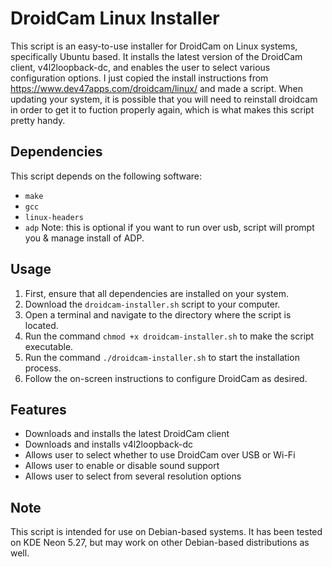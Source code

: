 # DroidCam Linux Installer

This script is an easy-to-use installer for DroidCam on Linux systems, specifically Ubuntu based. It installs the latest version of the DroidCam client, v4l2loopback-dc, and enables the user to select various configuration options.  I just copied the install instructions from https://www.dev47apps.com/droidcam/linux/ and made a script.  When updating your system, it is possible that you will need to reinstall droidcam in order to get it to fuction properly again, which is what makes this script pretty handy.

## Dependencies

This script depends on the following software:

- `make`
- `gcc`
- `linux-headers`
- `adp` Note: this is optional if you want to run over usb, script will prompt you & manage install of ADP.

## Usage

1. First, ensure that all dependencies are installed on your system.
2. Download the `droidcam-installer.sh` script to your computer.
3. Open a terminal and navigate to the directory where the script is located.
4. Run the command `chmod +x droidcam-installer.sh` to make the script executable.
5. Run the command `./droidcam-installer.sh` to start the installation process.
6. Follow the on-screen instructions to configure DroidCam as desired.

## Features

- Downloads and installs the latest DroidCam client
- Downloads and installs v4l2loopback-dc
- Allows user to select whether to use DroidCam over USB or Wi-Fi
- Allows user to enable or disable sound support
- Allows user to select from several resolution options

## Note

This script is intended for use on Debian-based systems. It has been tested on KDE Neon 5.27, but may work on other Debian-based distributions as well. 
